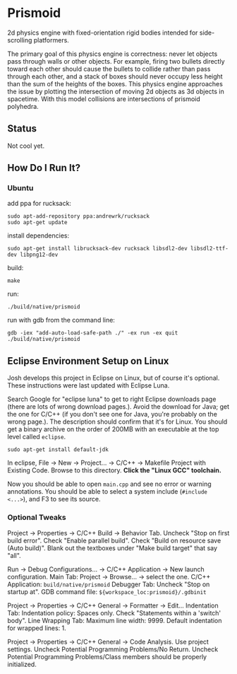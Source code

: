 # Prismoid

2d physics engine with fixed-orientation rigid bodies intended for side-scrolling platformers.

The primary goal of this physics engine is correctness: never let objects pass through walls or other objects.
For example, firing two bullets directly toward each other should cause the bullets to collide rather than pass through each other,
and a stack of boxes should never occupy less height than the sum of the heights of the boxes.
This physics engine approaches the issue by plotting the intersection of moving 2d objects as 3d objects in spacetime.
With this model collisions are intersections of prismoid polyhedra.

## Status

Not cool yet.

## How Do I Run It?

### Ubuntu

add ppa for rucksack:

```
sudo apt-add-repository ppa:andrewrk/rucksack
sudo apt-get update
```

install dependencies:

```
sudo apt-get install librucksack-dev rucksack libsdl2-dev libsdl2-ttf-dev libpng12-dev
```

build:

```
make
```

run:

```
./build/native/prismoid
```

run with gdb from the command line:

```
gdb -iex "add-auto-load-safe-path ./" -ex run -ex quit ./build/native/prismoid
```

## Eclipse Environment Setup on Linux

Josh develops this project in Eclipse on Linux, but of course it's optional.
These instructions were last updated with Eclipse Luna.

Search Google for "eclipse luna" to get to right Eclipse downloads page (there are lots of wrong download pages.).
Avoid the download for Java; get the one for C/C++ (if you don't see one for Java, you're probably on the wrong page.).
The description should confirm that it's for Linux.
You should get a binary archive on the order of 200MB with an executable at the top level called `eclipse`.

```
sudo apt-get install default-jdk
```

In eclipse, File -> New -> Project... -> C/C++ -> Makefile Project with Existing Code.
Browse to this directory.
**Click the "Linux GCC" toolchain.**

Now you should be able to open `main.cpp` and see no error or warning annotations.
You should be able to select a system include (`#include <...>`), and F3 to see its source.

### Optional Tweaks

Project -> Properties -> C/C++ Build -> Behavior Tab.
Uncheck "Stop on first build error".
Check "Enable parallel build".
Check "Build on resource save (Auto build)".
Blank out the textboxes under "Make build target" that say "all".

Run -> Debug Configurations... -> C/C++ Application -> New launch configuration.
Main Tab: Project -> Browse... -> select the one.
C/C++ Application: `build/native/prismoid`
Debugger Tab: Uncheck "Stop on startup at".
GDB command file: `${workspace_loc:prismoid}/.gdbinit`

Project -> Properties -> C/C++ General -> Formatter -> Edit...
Indentation Tab: Indentation policy: Spaces only.
Check "Statements within a 'switch' body".
Line Wrapping Tab: Maximum line width: 9999.
Default indentation for wrapped lines: 1.

Project -> Properties -> C/C++ General -> Code Analysis.
Use project settings.
Uncheck Potential Programming Problems/No Return.
Uncheck Potential Programming Problems/Class members should be properly initialized.
